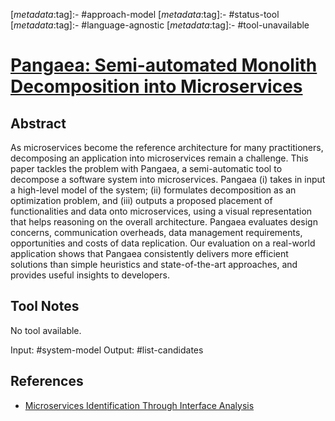 <!-- deno-fmt-ignore-start -->

[_metadata_:tag]:- #approach-model
[_metadata_:tag]:- #status-tool
[_metadata_:tag]:- #language-agnostic
[_metadata_:tag]:- #tool-unavailable

<!-- deno-fmt-ignore-end -->

# [Pangaea: Semi-automated Monolith Decomposition into Microservices](https://doi.org/10.1007/978-3-030-91431-8_60)

## Abstract

As microservices become the reference architecture for many practitioners,
decomposing an application into microservices remain a challenge. This paper
tackles the problem with Pangaea, a semi-automatic tool to decompose a software
system into microservices. Pangaea (i) takes in input a high-level model of the
system; (ii) formulates decomposition as an optimization problem, and (iii)
outputs a proposed placement of functionalities and data onto microservices,
using a visual representation that helps reasoning on the overall architecture.
Pangaea evaluates design concerns, communication overheads, data management
requirements, opportunities and costs of data replication. Our evaluation on a
real-world application shows that Pangaea consistently delivers more efficient
solutions than simple heuristics and state-of-the-art approaches, and provides
useful insights to developers.

## Tool Notes

No tool available.

Input: #system-model
Output: #list-candidates 

## References

- [Microservices Identification Through Interface Analysis](./microservices-identification-through-interface-analysis.md)
